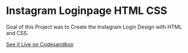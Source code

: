 # Instagram Loginpage HTML CSS

Goal of this Project was to Create the Instagram Login Design with HTML and CSS.

[See it Live on Codesandbox]()
